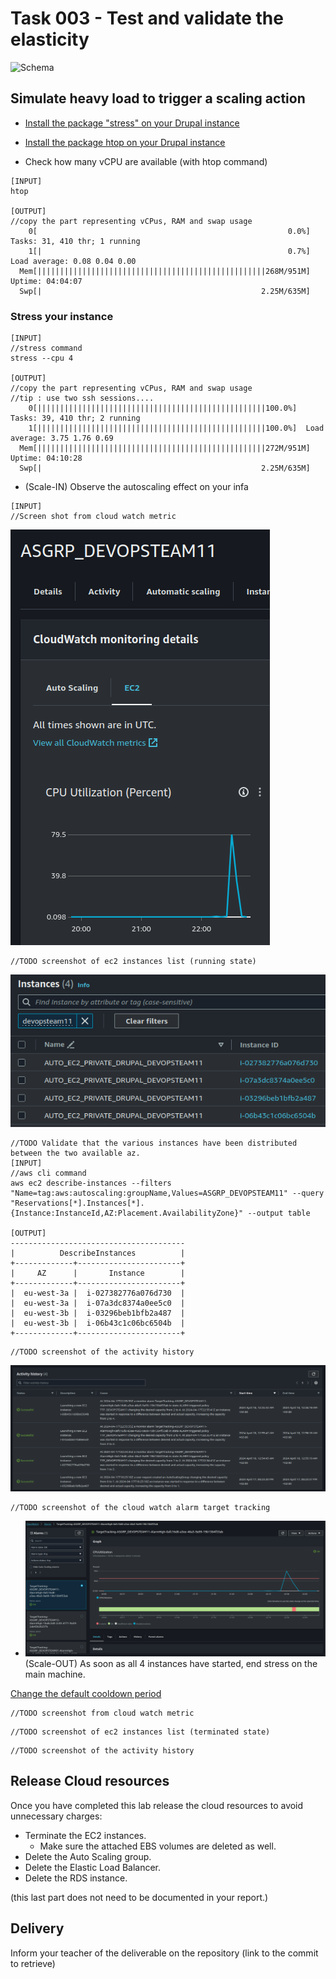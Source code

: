 # Task 003 - Test and validate the elasticity

![Schema](./img/CLD_AWS_INFA.PNG)


## Simulate heavy load to trigger a scaling action

* [Install the package "stress" on your Drupal instance](https://www.geeksforgeeks.org/linux-stress-command-with-examples/)

* [Install the package htop on your Drupal instance](https://www.geeksforgeeks.org/htop-command-in-linux-with-examples/)

* Check how many vCPU are available (with htop command)

```
[INPUT]
htop

[OUTPUT]
//copy the part representing vCPus, RAM and swap usage
    0[                                                        0.0%]   Tasks: 31, 410 thr; 1 running
    1[|                                                       0.7%]   Load average: 0.08 0.04 0.00 
  Mem[|||||||||||||||||||||||||||||||||||||||||||||||||||268M/951M]   Uptime: 04:04:07
  Swp[|                                                 2.25M/635M]
```

### Stress your instance

```
[INPUT]
//stress command
stress --cpu 4

[OUTPUT]
//copy the part representing vCPus, RAM and swap usage
//tip : use two ssh sessions....
    0[|||||||||||||||||||||||||||||||||||||||||||||||||||100.0%]   Tasks: 39, 410 thr; 2 running
    1[|||||||||||||||||||||||||||||||||||||||||||||||||||100.0%]  Load average: 3.75 1.76 0.69 
  Mem[|||||||||||||||||||||||||||||||||||||||||||||||||||272M/951M]   Uptime: 04:10:28
  Swp[|                                                 2.25M/635M]
```

* (Scale-IN) Observe the autoscaling effect on your infa


```
[INPUT]
//Screen shot from cloud watch metric
```
![CLD_AWS_CLOUDWATCH_CPU_METRICS2](./img/CLD_AWS_CLOUDWATCH_CPU_METRICS2.PNG)

```
//TODO screenshot of ec2 instances list (running state)
```
![CLD_AWS_EC2_LIST2](./img/CLD_AWS_EC2_LIST2.png)

```
//TODO Validate that the various instances have been distributed between the two available az.
[INPUT]
//aws cli command
aws ec2 describe-instances --filters "Name=tag:aws:autoscaling:groupName,Values=ASGRP_DEVOPSTEAM11" --query "Reservations[*].Instances[*].{Instance:InstanceId,AZ:Placement.AvailabilityZone}" --output table

[OUTPUT]
---------------------------------------
|          DescribeInstances          |
+-------------+-----------------------+
|     AZ      |       Instance        |
+-------------+-----------------------+
|  eu-west-3a |  i-027382776a076d730  |
|  eu-west-3a |  i-07a3dc8374a0ee5c0  |
|  eu-west-3b |  i-03296beb1bfb2a487  |
|  eu-west-3b |  i-06b43c1c06bc6504b  |
+-------------+-----------------------+
```

```
//TODO screenshot of the activity history
```
![CLD_AWS_ASG_ACTIVITY_HISTORY2](./img/CLD_AWS_ASG_ACTIVITY_HISTORY2.png)

```
//TODO screenshot of the cloud watch alarm target tracking
```

* ![CLD_AWS_CLOUDWATCH_ALARMHIGH_STATS2](./img/CLD_AWS_CLOUDWATCH_ALARMHIGH_STATS2.PNG)(Scale-OUT) As soon as all 4 instances have started, end stress on the main machine.

[Change the default cooldown period](https://docs.aws.amazon.com/autoscaling/ec2/userguide/ec2-auto-scaling-scaling-cooldowns.html)

```
//TODO screenshot from cloud watch metric
```

```
//TODO screenshot of ec2 instances list (terminated state)
```

```
//TODO screenshot of the activity history
```

## Release Cloud resources

Once you have completed this lab release the cloud resources to avoid
unnecessary charges:

* Terminate the EC2 instances.
    * Make sure the attached EBS volumes are deleted as well.
* Delete the Auto Scaling group.
* Delete the Elastic Load Balancer.
* Delete the RDS instance.

(this last part does not need to be documented in your report.)

## Delivery

Inform your teacher of the deliverable on the repository (link to the commit to retrieve)